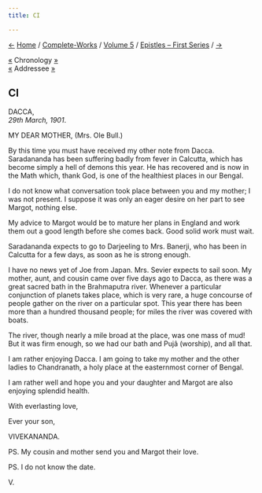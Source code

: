 ```yaml
---
title: CI

---
```

<div>

[←](100_joe.htm) [Home](../../../index.htm) /
[Complete-Works](../../complete_works.htm) / [Volume
5](../volume_5_contents.htm) / [Epistles – First
Series](epistles_first_series_contents.htm) / [→](102_swarup.htm)

  

[«](../../volume_9/letters_fifth_series/191_mother.htm) Chronology
[»](../../volume_9/letters_fifth_series/192_sir.htm)  
[«](../../volume_9/letters_fifth_series/191_mother.htm) Addressee
[»](../../volume_9/letters_fifth_series/197_mother.htm)

## CI

DACCA,  
*29th March, 1901*.

MY DEAR MOTHER, (Mrs. Ole Bull.)

By this time you must have received my other note from Dacca.
Saradananda has been suffering badly from fever in Calcutta, which has
become simply a hell of demons this year. He has recovered and is now in
the Math which, thank God, is one of the healthiest places in our
Bengal.

I do not know what conversation took place between you and my mother; I
was not present. I suppose it was only an eager desire on her part to
see Margot, nothing else.

My advice to Margot would be to mature her plans in England and work
them out a good length before she comes back. Good solid work must wait.

Saradananda expects to go to Darjeeling to Mrs. Banerji, who has been in
Calcutta for a few days, as soon as he is strong enough.

I have no news yet of Joe from Japan. Mrs. Sevier expects to sail soon.
My mother, aunt, and cousin came over five days ago to Dacca, as there
was a great sacred bath in the Brahmaputra river. Whenever a particular
conjunction of planets takes place, which is very rare, a huge concourse
of people gather on the river on a particular spot. This year there has
been more than a hundred thousand people; for miles the river was
covered with boats.

The river, though nearly a mile broad at the place, was one mass of mud!
But it was firm enough, so we had our bath and Pujâ (worship), and all
that.

I am rather enjoying Dacca. I am going to take my mother and the other
ladies to Chandranath, a holy place at the easternmost corner of Bengal.

I am rather well and hope you and your daughter and Margot are also
enjoying splendid health.

With everlasting love,

Ever your son,

VIVEKANANDA.

PS. My cousin and mother send you and Margot their love.

PS. I do not know the date.

V.

</div>

